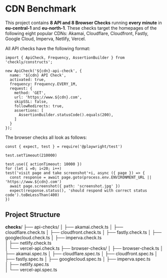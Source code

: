 # CDN Benchmark

This project contains **8 API and 8 Browser Checks** running **every minute** in **eu-central-1** and **eu-north-1**. These checks target the homepages of the following eight popular CDNs: Akamai, Cloudflare, Cloudfront, Fastly, Google Cloud, Imperva, Netlify, Vercel.

All API checks have the following format:

```
import { ApiCheck, Frequency, AssertionBuilder } from 'checkly/constructs';

new ApiCheck('${cdn}-api-check', {
  name: '${cdn} API Check',
  activated: true,
  frequency: Frequency.EVERY_1M, 
  request: {
    method: 'GET',
    url: 'https://www.${cdn}.com',
    skipSSL: false, 
    followRedirects: true, 
    assertions: [
      AssertionBuilder.statusCode().equals(200),
    ]
  }
});
```

The browser checks all look as follows:

```
const { expect, test } = require('@playwright/test')

test.setTimeout(210000)

test.use({ actionTimeout: 10000 })
for (let i =0; i<20; i++)
test('visit page and take screenshot'+i, async ({ page }) => {
  const response = await page.goto(process.env.ENVIRONMENT_URL || 'https://www.${cdn}.com')
  await page.screenshot({ path: 'screenshot.jpg' })
  expect(response.status(), 'should respond with correct status code').toBeLessThan(400)
})
```

## Project Structure

__checks__/
├── api-checks/
│   ├── akamai.check.ts
│   ├── cloudflare.check.ts
│   ├── cloudfront.check.ts
│   ├── fastly.check.ts
│   ├── googlecloud.check.ts
│   ├── imperva.check.ts    
│   ├── netlify.check.ts    
│   └── vercel-api.check.ts
├── browser-checks/
│   ├── browser-check.ts
│   ├── akamai.spec.ts
│   ├── cloudflare.spec.ts
│   ├── cloudfront.spec.ts
│   ├── fastly.spec.ts
│   ├── googlecloud.spec.ts
│   ├── imperva.spec.ts    
│   ├── netlify.spec.ts    
│   └── vercel-api.spec.ts
